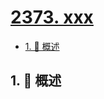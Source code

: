 # [2373. xxx](https://github.com/Tdahuyou/TNotes.leetcode/tree/main/notes/2373.%20xxx)

<!-- region:toc -->

- [1. 📝 概述](#1--概述)

<!-- endregion:toc -->

## 1. 📝 概述
